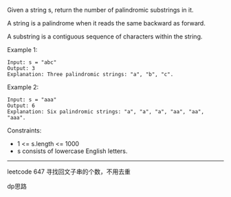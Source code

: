 Given a string s, return the number of palindromic substrings in it.

A string is a palindrome when it reads the same backward as forward.

A substring is a contiguous sequence of characters within the string.



Example 1:

```
Input: s = "abc"
Output: 3
Explanation: Three palindromic strings: "a", "b", "c".
```

Example 2:

```
Input: s = "aaa"
Output: 6
Explanation: Six palindromic strings: "a", "a", "a", "aa", "aa", "aaa".
```

Constraints:

- 1 <= s.length <= 1000
- s consists of lowercase English letters.

----

leetcode 647 寻找回文子串的个数，不用去重

dp思路
